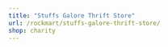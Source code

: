 ```yaml
---
title: "Stuffs Galore Thrift Store"
url: /rockmart/stuffs-galore-thrift-store/
shop: charity
---
```


